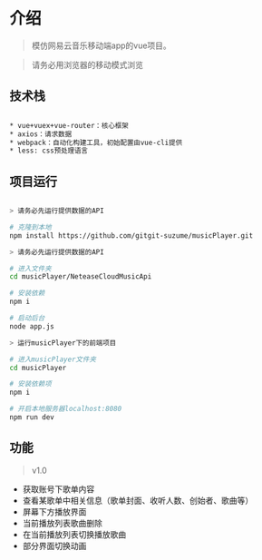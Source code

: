 # 介绍
> 模仿网易云音乐移动端app的vue项目。

> 请务必用浏览器的移动模式浏览

## 技术栈

``` bash

* vue+vuex+vue-router：核心框架
* axios：请求数据
* webpack：自动化构建工具，初始配置由vue-cli提供
* less: css预处理语言

```

## 项目运行

``` bash

> 请务必先运行提供数据的API

# 克隆到本地
npm install https://github.com/gitgit-suzume/musicPlayer.git

> 请务必先运行提供数据的API

# 进入文件夹
cd musicPlayer/NeteaseCloudMusicApi

# 安装依赖
npm i

# 启动后台
node app.js

> 运行musicPlayer下的前端项目

# 进入musicPlayer文件夹
cd musicPlayer

# 安装依赖项
npm i

# 开启本地服务器localhost:8080
npm run dev

```

## 功能

> v1.0

* 获取账号下歌单内容
* 查看某歌单中相关信息（歌单封面、收听人数、创始者、歌曲等）
* 屏幕下方播放界面
* 当前播放列表歌曲删除
* 在当前播放列表切换播放歌曲
* 部分界面切换动画